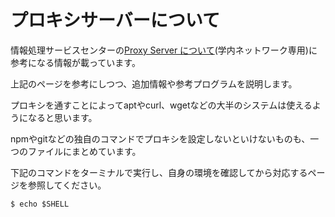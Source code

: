 # プロキシサーバーについて

情報処理サービスセンターの[Proxy Server について](http://uranus.mars.kanazawa-it.ac.jp/dpc/proxy/)(学内ネットワーク専用)に参考になる情報が載っています。

上記のページを参考にしつつ、追加情報や参考プログラムを説明します。

プロキシを通すことによってaptやcurl、wgetなどの大半のシステムは使えるようになると思います。

npmやgitなどの独自のコマンドでプロキシを設定しないといけないものも、一つのファイルにまとめています。

下記のコマンドをターミナルで実行し、自身の環境を確認してから対応するページを参照してください。

```
$ echo $SHELL
```
